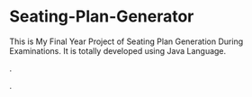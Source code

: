 # Seating-Plan-Generator

This is My Final Year Project of Seating Plan Generation During Examinations. It is totally developed using Java Language.












.
















































































































































































































































.






































